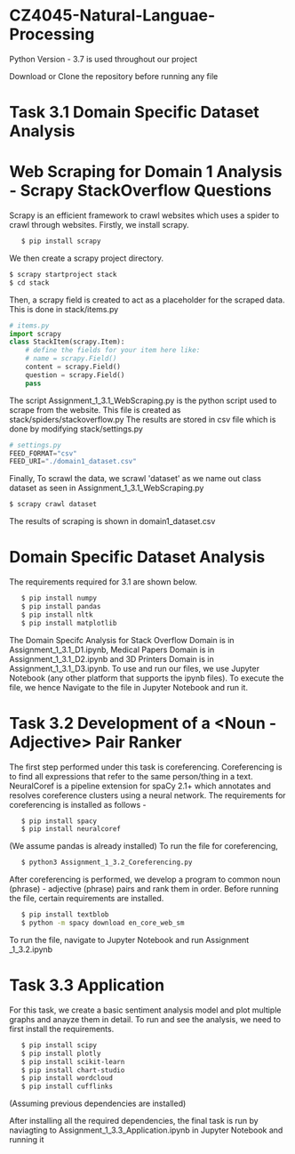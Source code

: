 # CZ4045-Natural-Languae-Processing

Python Version - 3.7 is used throughout our project

Download or Clone the repository before running any file


# Task 3.1 Domain Specific Dataset Analysis

# Web Scraping for Domain 1 Analysis - Scrapy StackOverflow Questions
Scrapy is an efficient framework to crawl websites which uses a spider to crawl through websites. 
Firstly, we install scrapy. 
```bash
   $ pip install scrapy
```
We then create a scrapy project directory.
```bash
$ scrapy startproject stack
$ cd stack
```
Then, a scrapy field is created to act as a placeholder for the scraped data. This is done in stack/items.py
```python
# items.py
import scrapy
class StackItem(scrapy.Item):
    # define the fields for your item here like:
    # name = scrapy.Field()
    content = scrapy.Field()
    question = scrapy.Field()
    pass
```
The script Assignment_1_3.1_WebScraping.py is the python script used to scrape from the website. This file is created as stack/spiders/stackoverflow.py
The results are stored in csv file which is done by modifying stack/settings.py
```python
# settings.py
FEED_FORMAT="csv"
FEED_URI="./domain1_dataset.csv"
```
Finally, To scrawl the data, we scrawl 'dataset' as we name out class dataset as seen in Assignment_1_3.1_WebScraping.py
```bash
$ scrapy crawl dataset
```
The results of scraping is shown in domain1_dataset.csv


# Domain Specific Dataset Analysis
The requirements required for 3.1 are shown below. 
```bash
   $ pip install numpy
   $ pip install pandas
   $ pip install nltk
   $ pip install matplotlib
```
The Domain Specifc Analysis for Stack Overflow Domain is in Assignment_1_3.1_D1.ipynb, Medical Papers Domain is in Assignment_1_3.1_D2.ipynb and 3D Printers Domain is in Assignment_1_3.1_D3.ipynb. To use and run our files, we use Jupyter Notebook (any other platform that supports the ipynb files). To execute the file, we hence Navigate to the file in Jupyter Notebook and run it. 



# Task 3.2 Development of a <Noun - Adjective> Pair Ranker
The first step performed under this task is coreferencing. Coreferencing is to find all expressions that refer to the same person/thing in a text. NeuralCoref is a pipeline extension for spaCy 2.1+ which annotates and resolves coreference clusters using a neural network. 
The requirements for coreferencing is installed as follows - 
```bash
   $ pip install spacy
   $ pip install neuralcoref 
```
(We assume pandas is already installed)
To run the file for coreferencing, 
```bash
   $ python3 Assignment_1_3.2_Coreferencing.py
```

After coreferencing is performed, we develop a program to common noun (phrase) - adjective (phrase) pairs and rank them in order. Before running the file, certain requirements are installed. 
```bash
   $ pip install textblob
   $ python -m spacy download en_core_web_sm
```
To run the file, navigate to Jupyter Notebook and run Assignment _1_3.2.ipynb



# Task 3.3 Application
For this task, we create a basic sentiment analysis model and plot multiple graphs and anayze them in detail. To run and see the analysis, we need to first install the requirements. 
```bash
   $ pip install scipy
   $ pip install plotly
   $ pip install scikit-learn
   $ pip install chart-studio
   $ pip install wordcloud
   $ pip install cufflinks
```
(Assuming previous dependencies are installed)

After installing all the required dependencies, the final task is run by naviagting to Assignment_1_3.3_Application.ipynb in Jupyter Notebook and running it

